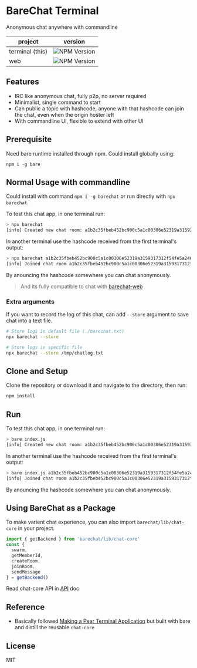 # BareChat Terminal

Anonymous chat anywhere with commandline

|project |version |
|--------|--------|
| terminal (this) | ![NPM Version](https://img.shields.io/npm/v/barechat) |
| web | ![NPM Version](https://img.shields.io/npm/v/barechat-web) |

## Features

- IRC like anonymous chat, fully p2p, no server required
- Minimalist, single command to start
- Can public a topic with hashcode, anyone with that hashcode can join the chat, even when the origin hoster left
- With commandline UI, flexible to extend with other UI

## Prerequisite

Need bare runtime installed through npm. Could install globally using:

`npm i -g bare`

## Normal Usage with commandline

Could install with command `npm i -g barechat` or run directly with `npx barechat`.

To test this chat app, in one terminal run:

```sh
> npx barechat
[info] Created new chat room: a1b2c35fbeb452bc900c5a1c00306e52319a3159317312f54fe5a246d634f51a
```

In another terminal use the hashcode received from the first terminal's output:

```sh
> npx barechat a1b2c35fbeb452bc900c5a1c00306e52319a3159317312f54fe5a246d634f51a
[info] Joined chat room a1b2c35fbeb452bc900c5a1c00306e52319a3159317312f54fe5a246d634f51a
```

By anouncing the hashcode somewhere you can chat anonymously.

> And its fully compatible to chat with [barechat-web](https://github.com/gasolin/barechat-web)

### Extra arguments

If you want to record the log of this chat, can add `--store` argument to save chat into a text file.

```sh
# Store logs in default file (./barechat.txt)
npx barechat --store

# Store logs in specific file
npx barechat --store /tmp/chatlog.txt
```

## Clone and Setup

Clone the repository or download it and navigate to the directory, then run:

```sh
npm install
```

## Run

To test this chat app, in one terminal run:

```sh
> bare index.js
[info] Created new chat room: a1b2c35fbeb452bc900c5a1c00306e52319a3159317312f54fe5a246d634f51a
```

In another terminal use the hashcode received from the first terminal's output:

```sh
> bare index.js a1b2c35fbeb452bc900c5a1c00306e52319a3159317312f54fe5a246d634f51a
[info] Joined chat room a1b2c35fbeb452bc900c5a1c00306e52319a3159317312f54fe5a246d634f51a
```

By anouncing the hashcode somewhere you can chat anonymously.

## Using BareChat as a Package

To make varient chat experience, you can also import `barechat/lib/chat-core` in your project.

```js
import { getBackend } from 'barechat/lib/chat-core'
const {
  swarm,
  getMemberId,
  createRoom,
  joinRoom,
  sendMessage
} = getBackend()
```

Read chat-core API in [API](https://github.com/gasolin/barechat/blob/main/doc/api.md) doc

## Reference

- Basically followed [Making a Pear Terminal Application](https://docs.pears.com/guides/making-a-pear-terminal-app) but built with bare and distill the reusable `chat-core`

## License

MIT
